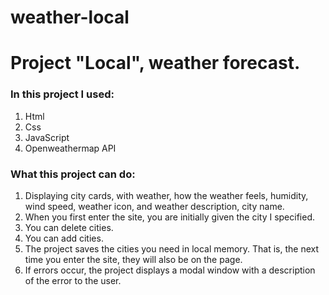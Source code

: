 # weather-local
# Project "Local", weather forecast.

### In this project I used:
1. Html
2. Css
3. JavaScript
4. Openweathermap API

### What this project can do:
1. Displaying city cards, with weather, how the weather feels, humidity, wind speed, weather icon, and weather description, city name.
2. When you first enter the site, you are initially given the city I specified.
3. You can delete cities.
4. You can add cities.
5. The project saves the cities you need in local memory. That is, the next time you enter the site, they will also be on the page.
6. If errors occur, the project displays a modal window with a description of the error to the user.